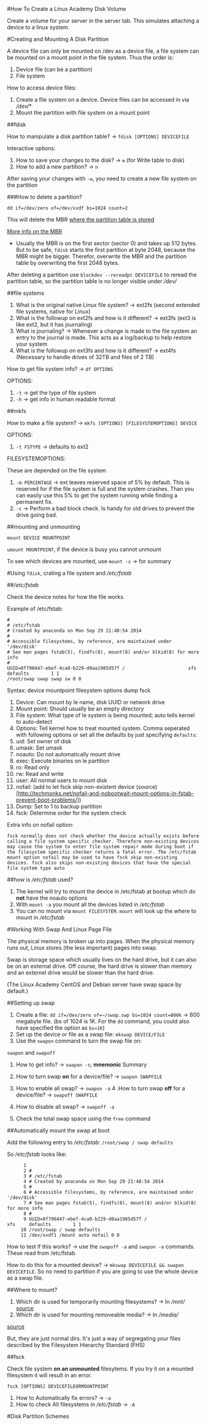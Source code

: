 #How To Create a Linux Academy Disk Volume

Create a volume for your server in the server tab. This simulates attaching a device to a linux system.

#Creating and Mounting A Disk Partition

A device file can only be mounted on /dev as a device file, a file system can be mounted on a mount point in the file system. Thus the order is:

1. Device file (can be a partition)
2. File system

How to access device files:

1. Create a file system on a device. Device files can be accessed in via */dev/**
2. Mount the partition with file system on a mount point

##fdisk

How to manipulate a disk partition table? -> `fdisk [OPTIONS] DEVICEFILE`

Interactive options:

1. How to save your changes to the disk? -> `w` (for Write table to disk) 
2. How to add a new partition? -> `n`

After saving your changes with `-w`, you need to create a new file system on the partition

###How to delete a partition?

`dd if=/dev/zero of=/dev/xvdf bs=1024 count=2`

This will delete the MBR [where the partition table is stored](http://wiki.osdev.org/Partition_Table)

[More info on the MBR](http://www.computerhope.com/jargon/m/mbr.htm)

* Usually the MBR is on the first sector (sector 0) and takes up 512 bytes. But to be safe, `fdisk` starts the first partition at byte 2048, because the MBR might be bigger. Therefor, overwrite the MBR and the partition table by overwriting the first 2048 bytes.

After deleting a partition use `blockdev --rereadpt DEVICEFILE` to reread the partition table, so the partition table is no longer visible under */dev/*

##file systems

1. What is the original native Linux file system? -> ext2fs (second extended file systems, native for Linux)
2. What is the followup on ext2fs and how is it different? -> ext3fs (ext3 is like ext2, but it has journaling)
3. What is journaling? -> Whenever a change is made to the file system an entry to the journal is made. This acts as a log/backup to help restore your system
4. What is the followup on ext3fs and how is it different? -> ext4fs (Necessary to handle drives of 32TB and files of 2 TB)

How to get file system info? -> `df OPTIONS`

OPTIONS:

1. `-t` -> get the type of file system
2. `-h` -> get info in human readable format

##mkfs

How to make a file system? -> `mkfs [OPTIONS] [FILESYSTEMOPTIONS] DEVICE`

OPTIONS:

1. `-t FSTYPE` -> defaults to ext2

FILESYSTEMOPTIONS:

These are depended on the file system

1. `-m PERCENTAGE` -> ext leaves reserved space of 5% by default. This is reserved for if the file system is full and the system crashes. Than you can easily use this 5% to get the system running while finding a permanent fix.
2. `-c` -> Perform a bad block check. Is handy for old drives to prevent the drive going bad.

##mounting and unmounting

`mount DEVICE MOUNTPOINT`

`umount MOUNTPOINT`, if the device is busy you cannot unmount

To see which devices are mounted, use `mount -s` -> for summary

#Using `fdisk`, crating a file system and */etc/fstab*

##*/etc/fstab*

Check the device notes for how the file works.

Example of /etc/fstab:

```
#
# /etc/fstab
# Created by anaconda on Mon Sep 29 21:48:54 2014
#
# Accessible filesystems, by reference, are maintained under '/dev/disk'
# See man pages fstab(5), findfs(8), mount(8) and/or blkid(8) for more info
#
UUID=0f790447-ebef-4ca0-b229-d0aa1985d57f /                       xfs     defaults        1 1
/root/swap swap swap sw 0 0 
```

Syntax: device mountpoint filesystem options dump fsck
1. Device: Can mount by  le name, disk UUID or network drive
2. Mount point: Should usually be an empty directory
3. File system: What type of  le system is being mounted; auto tells kernel to auto-detect
4. Options: Tell kernel how to treat mounted system. Comma seperated with following options or set all the defaults by just specifying `defaults`:
  1. uid: Set owner of disk
  2. umask: Set umask
  3. noauto: Do not automatically mount drive  
  4. exec: Execute binaries on  le partition
  5. ro: Read only
  6. rw: Read and write
  7. user: All normal users to mount disk
  8. nofail: (add to let fsck skip non-existent device (source)[http://techmonks.net/nofail-and-nobootwait-mount-options-in-fstab-prevent-boot-problems/]) 
5. Dump: Set to 1 to backup partition
6. fsck: Determine order for the system check

Extra info on nofail option:

```
fsck normally does not check whether the device actually exists before calling a file system specific checker. Therefore non-existing devices may cause the system to enter file system repair mode during boot if the filesystem specific checker returns a fatal error. The /etc/fstab mount option nofail may be used to have fsck skip non-existing devices. fsck also skips non-existing devices that have the special file system type auto
```


##how is */etc/fstab* used?

1. The kernel will try to mount the device in /etc/fstab at bootup which do **not** have the noauto options
2. With `mount -a` you mount all the devices listed in */etc/fstab*
3. You can no mount via `mount FILESYSTEM`. `mount` will look up the where to mount in */etc/fstab*

#Working With Swap And Linux Page File

The physical memory is broken up into pages. When the physical memory runs out, Linux stores (the less important) pages into swap.

Swap is storage space which usually lives on the hard drive, but it can also be on an external drive. Off course, the hard drive is slower than memory and an externel drive would be slower than the hard drive.

(The Linux Academy CentOS and Debian server have swap space by default.)

##Setting up swap

1. Create a file: `dd if=/dev/zero of=~/swap.swp bs=1024 count=800k` -> 800 megabyte file. (bs of 1024 is 1K. For the `dd` command, you could also have specified the option as `bs=1K`)
2. Set up the device or file as a swap file: `mkswap DEVICE/FILE`
3. Use the `swapon` command to turn the swap file on:

`swapon` and `swapoff`

1. How to get info? -> `swapon -s`; **mnemonic** Summary
2. How to turn swap **on** for a device/file? -> `swapon SWAPFILE`
3. How to enable all swap? -> `swapon -a`
4 .How to turn swap **off** for a device/file? -> `swapoff SWAPFILE`
5. How to disable all swap? -> `swapoff -a`

4. Check the total swap space using the `free` command

##Automatically mount the swap at boot

Add the following entry to */etc/fstab*: `/root/swap / swap defaults`

So */etc/fstab* looks like:

```
      1 
      2 #
      3 # /etc/fstab
      4 # Created by anaconda on Mon Sep 29 21:48:54 2014
      5 #
      6 # Accessible filesystems, by reference, are maintained under '/dev/disk'
      7 # See man pages fstab(5), findfs(8), mount(8) and/or blkid(8) for more info
      8 #
      9 UUID=0f790447-ebef-4ca0-b229-d0aa1985d57f /                       xfs     defaults        1 1
     10 /root/swap / swap defaults
     11 /dev/xvdf1 /mount auto nofail 0 0
```

How to test if this works? -> use the `swapoff -a` and `swapon -a` commands. These read from /etc/fstab

How to do this for a mounted device? -> `mkswap DEVICEFILE && swapon DEVICEFILE`. So no need to partition if you are going to use the whole device as a swap file.

##Where to mount?

1. Which dir is used for temporarily mounting filesystems? -> In */mnt/* [source](http://www.linfo.org/mnt.html)
2. Which dir is used for mounting removeable media? -> In */media/*

[source](http://www.pathname.com/fhs/pub/fhs-2.3.html#MEDIAMOUNTPOINT)

But, they are just normal dirs. It's just a way of segregating your files described by the Filesystem Hierarchy Standard (FHS)

##fsck

Check file system **on an unmounted** filesytems. If you try it on a mounted filesystem it will result in an error.

`fsck [OPTIONS] DEVICEFILEORMOUNTPOINT`
1. How to Automatically fix errors? -> `-a`
2. How to check All filesystems in */etc/fstab* -> `-A`

#Disk Partition Schemes


